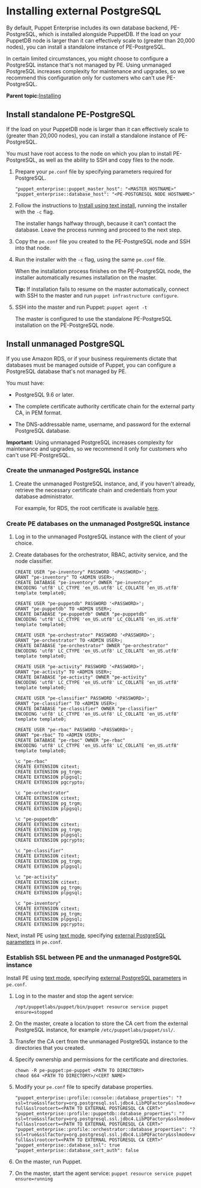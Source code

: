 # Installing external PostgreSQL

By default, Puppet Enterprise includes its own database backend, PE-PostgreSQL, which is installed alongside PuppetDB. If the load on your PuppetDB node is larger than it can effectively scale to \(greater than 20,000 nodes\), you can install a standalone instance of PE-PostgreSQL. 

In certain limited circumstances, you might choose to configure a PostgreSQL instance that's not managed by PE. Using unmanaged PostgreSQL increases complexity for maintenance and upgrades, so we recommend this configuration only for customers who can't use PE-PostgreSQL.

**Parent topic:**[Installing](installing.md)

## Install standalone PE-PostgreSQL

If the load on your PuppetDB node is larger than it can effectively scale to \(greater than 20,000 nodes\), you can install a standalone instance of PE-PostgreSQL.

You must have root access to the node on which you plan to install PE-PostgreSQL, as well as the ability to SSH and copy files to the node.

1.  Prepare your `pe.conf` file by specifying parameters required for PostgreSQL. 

    ```
    "puppet_enterprise::puppet_master_host": "<MASTER HOSTNAME>"
    "puppet_enterprise::database_host": "<PE-POSTGRESQL NODE HOSTNAME>"
    ```

2.  Follow the instructions to [Install using text install](installing_pe.md#), running the installer with the `-c` flag.

    The installer hangs halfway through, because it can't contact the database. Leave the process running and proceed to the next step.

3.  Copy the `pe.conf` file you created to the PE-PostgreSQL node and SSH into that node.

4.  Run the installer with the `-c` flag, using the same `pe.conf` file.

    When the installation process finishes on the PE-PostgreSQL node, the installer automatically resumes installation on the master.

    **Tip:** If installation fails to resume on the master automatically, connect with SSH to the master and run `puppet infrastructure configure`.

5.  SSH into the master and run Puppet: `puppet agent -t`

    The master is configured to use the standalone PE-PostgreSQL installation on the PE-PostgreSQL node.


## Install unmanaged PostgreSQL

If you use Amazon RDS, or if your business requirements dictate that databases must be managed outside of Puppet, you can configure a PostgreSQL database that's not managed by PE.

You must have:

-   PostgreSQL 9.6 or later.

-   The complete certificate authority certificate chain for the external party CA, in PEM format.

-   The DNS-addressable name, username, and password for the external PostgreSQL database.


**Important:** Using unmanaged PostgreSQL increases complexity for maintenance and upgrades, so we recommend it only for customers who can't use PE-PostgreSQL.

### Create the unmanaged PostgreSQL instance

1.  Create the unmanaged PostgreSQL instance, and, if you haven't already, retrieve the necessary certificate chain and credentials from your database administrator.

    For example, for RDS, the root certificate is available [here](https://s3.amazonaws.com/rds-downloads/rds-ca-2015-root.pem).


### Create PE databases on the unmanaged PostgreSQL instance

1.  Log in to the unmanaged PostgreSQL instance with the client of your choice.

2.  Create databases for the orchestrator, RBAC, activity service, and the node classifier.

    ```
    CREATE USER "pe-inventory" PASSWORD '<PASSWORD>';
    GRANT "pe-inventory" TO <ADMIN USER>;
    CREATE DATABASE "pe-inventory" OWNER "pe-inventory"
    ENCODING 'utf8' LC_CTYPE 'en_US.utf8' LC_COLLATE 'en_US.utf8' template template0;
    
    CREATE USER "pe-puppetdb" PASSWORD '<PASSWORD>';
    GRANT "pe-puppetdb" TO <ADMIN USER>;
    CREATE DATABASE "pe-puppetdb" OWNER "pe-puppetdb"
    ENCODING 'utf8' LC_CTYPE 'en_US.utf8' LC_COLLATE 'en_US.utf8' template template0;
    
    CREATE USER "pe-orchestrator" PASSWORD '<PASSWORD>';
    GRANT "pe-orchestrator" TO <ADMIN USER>;
    CREATE DATABASE "pe-orchestrator" OWNER "pe-orchestrator"
    ENCODING 'utf8' LC_CTYPE 'en_US.utf8' LC_COLLATE 'en_US.utf8' template template0;
    
    CREATE USER "pe-activity" PASSWORD '<PASSWORD>';
    GRANT "pe-activity" TO <ADMIN USER>;
    CREATE DATABASE "pe-activity" OWNER "pe-activity"
    ENCODING 'utf8' LC_CTYPE 'en_US.utf8' LC_COLLATE 'en_US.utf8' template template0;
    
    CREATE USER "pe-classifier" PASSWORD '<PASSWORD>';
    GRANT "pe-classifier" TO <ADMIN USER>;
    CREATE DATABASE "pe-classifier" OWNER "pe-classifier"
    ENCODING 'utf8' LC_CTYPE 'en_US.utf8' LC_COLLATE 'en_US.utf8' template template0;
    
    CREATE USER "pe-rbac" PASSWORD '<PASSWORD>';
    GRANT "pe-rbac" TO <ADMIN USER>;
    CREATE DATABASE "pe-rbac" OWNER "pe-rbac"
    ENCODING 'utf8' LC_CTYPE 'en_US.utf8' LC_COLLATE 'en_US.utf8' template template0;
    
    \c "pe-rbac"
    CREATE EXTENSION citext;
    CREATE EXTENSION pg_trgm;
    CREATE EXTENSION plpgsql;
    CREATE EXTENSION pgcrypto;
    
    \c "pe-orchestrator"
    CREATE EXTENSION citext;
    CREATE EXTENSION pg_trgm;
    CREATE EXTENSION plpgsql;
    
    \c "pe-puppetdb"
    CREATE EXTENSION citext;
    CREATE EXTENSION pg_trgm;
    CREATE EXTENSION plpgsql;
    CREATE EXTENSION pgcrypto;
    
    \c "pe-classifier"
    CREATE EXTENSION citext;
    CREATE EXTENSION pg_trgm;
    CREATE EXTENSION plpgsql;
    
    \c "pe-activity"
    CREATE EXTENSION citext;
    CREATE EXTENSION pg_trgm;
    CREATE EXTENSION plpgsql;
    
    \c "pe-inventory"
    CREATE EXTENSION citext;
    CREATE EXTENSION pg_trgm;
    CREATE EXTENSION plpgsql;
    CREATE EXTENSION pgcrypto;
    ```


Next, install PE using [text mode](installing_pe.md#), specifying [external PostgreSQL parameters](installing_pe.md#) in `pe.conf`.

### Establish SSL between PE and the unmanaged PostgreSQL instance

Install PE using [text mode](installing_pe.md#), specifying [external PostgreSQL parameters](installing_pe.md#) in `pe.conf`.

1.  Log in to the master and stop the agent service:

    ```
    /opt/puppetlabs/puppet/bin/puppet resource service puppet ensure=stopped
    ```

2.  On the master, create a location to store the CA cert from the external PostgreSQL instance, for example `/etc/puppetlabs/puppet/ssl/`.

3.  Transfer the CA cert from the unmanaged PostgreSQL instance to the directories that you created.

4.  Specify ownership and permissions for the certificate and directories.

    ```
    chown -R pe-puppet:pe-puppet <PATH TO DIRECTORY>
    chmod 664 <PATH TO DIRECTORY>/<CERT NAME>
    ```

5.  Modify your `pe.conf` file to specify database properties.

    ```
    "puppet_enterprise::profile::console::database_properties": "?ssl=true&sslfactory=org.postgresql.ssl.jdbc4.LibPQFactory&sslmode=verify-full&sslrootcert=<PATH TO EXTERNAL POSTGRESQL CA CERT>"
    "puppet_enterprise::profile::puppetdb::database_properties": "?ssl=true&sslfactory=org.postgresql.ssl.jdbc4.LibPQFactory&sslmode=verify-full&sslrootcert=<PATH TO EXTERNAL POSTGRESQL CA CERT>"
    "puppet_enterprise::profile::orchestrator::database_properties": "?ssl=true&sslfactory=org.postgresql.ssl.jdbc4.LibPQFactory&sslmode=verify-full&sslrootcert=<PATH TO EXTERNAL POSTGRESQL CA CERT>"
    "puppet_enterprise::database_ssl": true
    "puppet_enterprise::database_cert_auth": false
    ```

6.  On the master, run Puppet.

7.  On the master, start the agent service: `puppet resource service puppet ensure=running`


